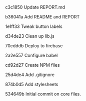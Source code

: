 c3c1850 Update REPORT.md

b36041a Add README and REPORT

1e1ff33 Tweak button labels

d34de23 Clean up lib.js

70cdddb Deploy to firebase

2a2e557 Configure babel

cd92d27 Create NPM files

25d4de4 Add .gitignore

874b0d5 Add stylesheets

534649b Initial commit on core files.
